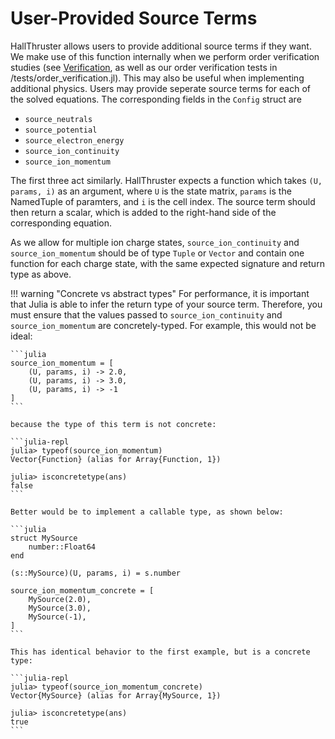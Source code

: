 # User-Provided Source Terms

HallThruster allows users to provide additional source terms if they want. We make use of this function internally when we perform order verification studies (see [Verification](@ref), as well as our order verification tests in /tests/order_verification.jl). This may also be useful when implementing additional physics. Users may provide seperate source terms for each of the solved equations. The corresponding fields in the `Config` struct are

- `source_neutrals`
- `source_potential`
- `source_electron_energy`
- `source_ion_continuity`
- `source_ion_momentum`

The first three act similarly. HallThruster expects a function which takes `(U, params, i)` as an argument, where `U` is the state matrix, `params` is the NamedTuple of paramters, and `i` is the cell index. The source term should then return a scalar, which is added to the right-hand side of the corresponding equation.

As we allow for multiple ion charge states, `source_ion_continuity` and `source_ion_momentum` should be of type `Tuple` or `Vector` and contain one function for each charge state, with the same expected signature and return type as above.

!!! warning "Concrete vs abstract types"
    For performance, it is important that Julia is able to infer the return type of your source term. Therefore, you must ensure that the values passed to `source_ion_continuity` and `source_ion_momentum` are concretely-typed. For example, this would not be ideal:

    ```julia
    source_ion_momentum = [
        (U, params, i) -> 2.0,
        (U, params, i) -> 3.0,
        (U, params, i) -> -1
    ]
    ```

    because the type of this term is not concrete:

    ```julia-repl
    julia> typeof(source_ion_momentum)
    Vector{Function} (alias for Array{Function, 1})

    julia> isconcretetype(ans)
    false
    ```

    Better would be to implement a callable type, as shown below:

    ```julia
    struct MySource
        number::Float64
    end

    (s::MySource)(U, params, i) = s.number

    source_ion_momentum_concrete = [
        MySource(2.0),
        MySource(3.0),
        MySource(-1),
    ]
    ```

    This has identical behavior to the first example, but is a concrete type:

    ```julia-repl
    julia> typeof(source_ion_momentum_concrete)
    Vector{MySource} (alias for Array{MySource, 1})

    julia> isconcretetype(ans)
    true
    ```